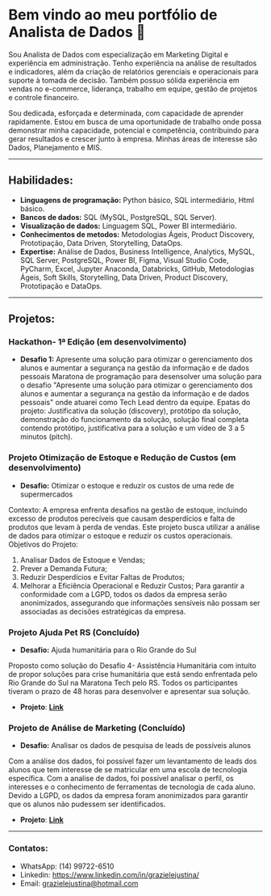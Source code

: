<!DOCTYPE HTML>

<html>
	<head>
		<title>Portfólio de Willian Ribeiro</title>
		<meta charset="utf-8" />
		<meta name="viewport" content="width=device-width, initial-scale=1, user-scalable=no" />
		<link rel="stylesheet" href="assets/css/main.css" />
	</head>

# Bem vindo ao meu portfólio de Analista de Dados 🎯

Sou Analista de Dados com especialização em Marketing Digital e experiência em administração. Tenho experiência na análise de resultados e indicadores, além da criação de relatórios gerenciais e operacionais para suporte à tomada de decisão. Também possuo sólida experiência em vendas no e-commerce, liderança, trabalho em equipe, gestão de projetos e controle financeiro.

Sou dedicada, esforçada e determinada, com capacidade de aprender rapidamente. Estou em busca de uma oportunidade de trabalho onde possa demonstrar minha capacidade, potencial e competência, contribuindo para gerar resultados e crescer junto à empresa. Minhas áreas de interesse são Dados, Planejamento e MIS.

---

## Habilidades:
* **Linguagens de programação:** Python básico, SQL intermediário, Html básico.
* **Bancos de dados:** SQL (MySQL, PostgreSQL, SQL Server).
* **Visualização de dados:** Linguagem SQL, Power BI intermediário.
* **Conhecimentos de metodos:** Metodologias Ágeis, Product Discovery, Prototipação, Data Driven, Storytelling, DataOps.
* **Expertise:** Análise de Dados, Business Intelligence, Analytics, MySQL, SQL Server, PostgreSQL, Power BI, Figma, Visual Studio Code, PyCharm, Excel, Jupyter Anaconda, Databricks, GitHub, Metodologias Ágeis, Soft Skills, Storytelling, Data Driven, Product Discovery, Prototipação e DataOps.

---

## Projetos:

### Hackathon- 1ª Edição (em desenvolvimento)
* **Desafio 1:** Apresente uma solução para otimizar o gerenciamento dos alunos e aumentar a segurança na gestão da informação e de dados pessoais
Maratona de programação para desensolver uma solução para o desafio "Apresente uma solução para otimizar o gerenciamento dos alunos e aumentar a segurança na gestão da informação e de dados pessoais" onde atuarei como Tech Lead dentro da equipe. Epatas do projeto: Justificativa da solução (discovery), protótipo da solução, demonstração do funcionamento da solução, solução final completa contendo protótipo, justificativa para a solução e um vídeo de 3 a 5 minutos (pitch).

### Projeto Otimização de Estoque e Redução de Custos (em desenvolvimento)
* **Desafio:** Otimizar o estoque e reduzir os custos de uma rede de supermercados

Contexto: A empresa enfrenta desafios na gestão de estoque, incluindo excesso de produtos perecíveis que causam desperdícios e falta de produtos que levam à perda de vendas. Este projeto busca utilizar a análise de dados para otimizar o estoque e reduzir os custos operacionais.
Objetivos do Projeto: 
1. Analisar Dados de Estoque e Vendas;
2. Prever a Demanda Futura;
3. Reduzir Desperdícios e Evitar Faltas de Produtos;
4. Melhorar a Eficiência Operacional e Reduzir Custos;
Para garantir a conformidade com a LGPD, todos os dados da empresa serão anonimizados, assegurando que informações sensíveis não possam ser associadas as decisões estratégicas da empresa.

### Projeto Ajuda Pet RS (Concluído)
* **Desafio:** Ajuda humanitária para o Rio Grande do Sul
  
Proposto como solução do Desafio 4- Assistência Humanitária com intuito de propor soluções para crise humanitária que está sendo enfrentada pelo Rio Grande do Sul na Maratona Tech pelo RS. Todos os participantes tiveram o prazo de 48 horas para desenvolver e apresentar sua solução.

* **Projeto**: [**Link**](https://github.com/grazielejustina/Projeto-Ajuda-Pet-RS)

### Projeto de Análise de Marketing (Concluído)
* **Desafio:** Analisar os dados de pesquisa de leads de possíveis alunos
  
Com a análise dos dados, foi possível fazer um levantamento de leads dos alunos que tem interesse de se matricular em uma escola de tecnologia específica. 
Com a analise de dados, foi possível analisar o perfil, os interesses e o conhecimento de ferramentas de tecnologia de cada aluno.
Devido a LGPD, os dados da empresa foram anonimizados para garantir que os alunos não pudessem ser identificados.

* **Projeto**: [**Link**](https://github.com/grazielejustina/Projeto-de-An-lise-de-Marketing)

---

### Contatos:

* WhatsApp: (14) 99722-6510
* Linkedin: https://www.linkedin.com/in/grazielejustina/
* Email: grazielejustina@hotmail.com
